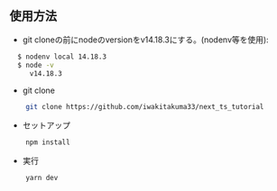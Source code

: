 ## 使用方法

- git cloneの前にnodeのversionをv14.18.3にする。(nodenv等を使用):
```bash
  $ nodenv local 14.18.3
  $ node -v
     v14.18.3
```

- git clone 
```bash
    git clone https://github.com/iwakitakuma33/next_ts_tutorial
```

- セットアップ
```bash
    npm install
```

- 実行
```bash
    yarn dev
```
